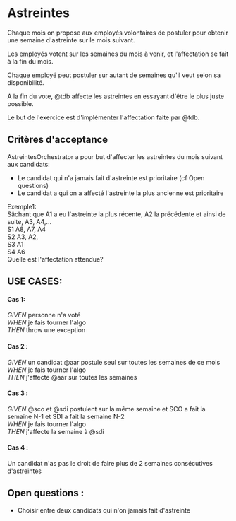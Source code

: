 # Astreintes

Chaque mois on propose aux employés volontaires de postuler pour obtenir une semaine d'astreinte sur le mois suivant.

Les employés votent sur les semaines du mois à venir, et l'affectation se fait à la fin du mois.

Chaque employé peut postuler sur autant de semaines qu'il veut selon sa disponibilité.

A la fin du vote, @tdb affecte les astreintes en essayant d'être le plus juste possible.

Le but de l'exercice est d'implémenter l'affectation faite par @tdb.



## Critères d'acceptance

AstreintesOrchestrator a pour but d'affecter les astreintes du mois suivant aux candidats:
* Le candidat qui n'a jamais fait d'astreinte est prioritaire (cf Open questions)
* Le candidat a qui on a affecté l'astreinte la plus ancienne est prioritaire


Exemple1:  
Sâchant que A1 a eu l'astreinte la plus récente, A2 la précédente et ainsi de suite, A3, A4,...  
S1   A8, A7, A4  
S2   A3, A2,  
S3   A1  
S4   A6  
Quelle est l'affectation attendue?


## USE CASES:

#### Cas 1:

*GIVEN* personne n'a voté  
*WHEN* je fais tourner l'algo  
*THEN* throw une exception  

#### Cas 2 :

*GIVEN* un candidat @aar postule seul sur toutes les semaines de ce mois  
*WHEN* je fais tourner l'algo  
*THEN* j'affecte @aar sur toutes les semaines  

#### Cas 3 :

*GIVEN* @sco et @sdi postulent sur la même semaine
et SCO a fait la semaine N-1 et SDI a fait la semaine N-2  
*WHEN* je fais tourner l'algo  
*THEN* j'affecte la semaine à @sdi  

#### Cas 4 :
Un candidat n'as pas le droit de faire plus de 2 semaines consécutives d'astreintes

## Open questions :
* Choisir entre deux candidats qui n'on jamais fait d'astreinte
